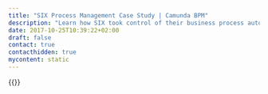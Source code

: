```yaml
---
title: "SIX Process Management Case Study | Camunda BPM"
description: "Learn how SIX took control of their business process automation and improved efficiency in their organization with Camunda. Camunda is the leader for workflow automation based on Java and BPMN 2.0."
date: 2017-10-25T10:39:22+02:00
draft: false
contact: true
contacthidden: true
mycontent: static
---
```

{{<case-study-single
company="SIX"
companydescription="SIX operates and develops infrastructure services in the Securities & Exchanges, Banking Services and Financial Information business units with the aim of raising efficiency, quality and innovative capacity across the entire value chain of the Swiss financial center. The company is owned by its users (127 banks). With a workforce of some 2,600 employees and a presence in 20 countries, it generated operating income in excess of CHF 1.9 billion and Group net profit of CHF 221.3 million in 2018."
customerquote=""
teaser=""
usecase=""
videolink=""
logo="//images.ctfassets.net/vpidbgnakfvf/1t7BNkY1MllUEwmUWPStmj/9c5cc5c0935daeb108defe66245d69d0/SIX_logo_a3_red_rgb.png"
pdf=""
thumbnail="">}}